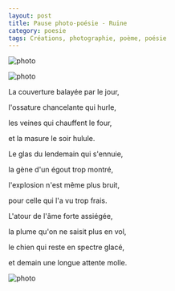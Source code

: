 ```yaml
---
layout: post
title: Pause photo-poésie - Ruine
category: poesie
tags: Créations, photographie, poème, poésie
---
```


![photo](https://filedn.eu/llqi9IBxlYouGRXYG2xlROb/img/2020/poesieruine1.jpg)

![photo](https://filedn.eu/llqi9IBxlYouGRXYG2xlROb/img/2020/poesieruine2.jpg)

La couverture balayée par le jour,

l'ossature chancelante qui hurle,

les veines qui chauffent le four,

et la masure le soir hulule.

Le glas du lendemain qui s'ennuie,

la gène d'un égout trop montré,

l'explosion n'est même plus bruit,

pour celle qui l'a vu trop frais.

L'atour de l'âme forte assiégée,

la plume qu'on ne saisit plus en vol,

le chien qui reste en spectre glacé,

et demain une longue attente molle.

![photo](https://filedn.eu/llqi9IBxlYouGRXYG2xlROb/img/2020/poesieruine3.jpg)